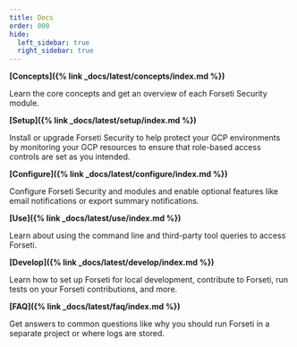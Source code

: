 ```yaml
---
title: Docs 
order: 000
hide: 
  left_sidebar: true
  right_sidebar: true
---
```


**[Concepts]({% link _docs/latest/concepts/index.md %})**

Learn the core concepts and get an overview of each Forseti Security module.

**[Setup]({% link _docs/latest/setup/index.md %})**

Install or upgrade Forseti Security to help protect your GCP environments by monitoring your GCP
resources to ensure that role-based access controls are set as you intended.

**[Configure]({% link _docs/latest/configure/index.md %})**

Configure Forseti Security and modules and enable optional features like email notifications or
export summary notifications.

**[Use]({% link _docs/latest/use/index.md %})**

Learn about using the command line and third-party tool queries to access Forseti.

**[Develop]({% link _docs/latest/develop/index.md %})**

Learn how to set up Forseti for local development, contribute to Forseti, run tests on your
Forseti contributions, and more.

**[FAQ]({% link _docs/latest/faq/index.md %})**

Get answers to common questions like why you should run Forseti in a separate project or where
logs are stored.
